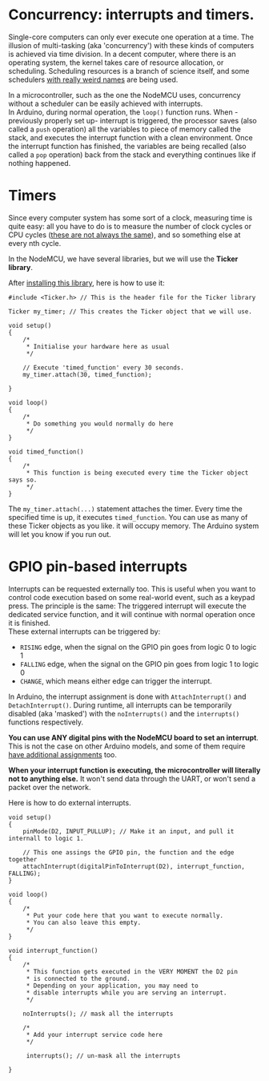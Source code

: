 # Concurrency: interrupts and timers.

Single-core computers can only ever execute one operation at a time. The illusion of multi-tasking (aka 'concurrency') with these kinds of computers is achieved via time division. In a decent computer, where there is an operating system, the kernel takes care of resource allocation, or scheduling. Scheduling resources is a branch of science itself, and some schedulers [with really weird names](http://ck.kolivas.org/patches/bfs/bfs-faq.txt) are being used.

In a microcontroller, such as the one the NodeMCU uses, concurrency without a scheduler can be easily achieved with interrupts.  
In Arduino, during normal operation, the `loop()` function runs. When -previously properly set up- interrupt is triggered, the processor saves (also called a `push` operation) all the variables to piece of memory called the stack, and executes the interrupt function with a clean environment. Once the interrupt function has finished, the variables are being recalled (also called a `pop` operation) back from the stack and everything continues like if nothing happened.

# Timers

Since every computer system has some sort of a clock, measuring time is quite easy: all you have to do is to measure the number of clock cycles or CPU cycles ([these are not always the same](https://www.difference.wiki/machine-cycle-vs-clock-cycle/)), and so something else at every nth cycle.  

In the NodeMCU, we have several libraries, but we will use the **Ticker library**.  

After [installing this library](arduino.md), here is how to use it:

```
#include <Ticker.h> // This is the header file for the Ticker library

Ticker my_timer; // This creates the Ticker object that we will use.

void setup()
{
    /*
     * Initialise your hardware here as usual
     */
    
    // Execute 'timed_function' every 30 seconds.
    my_timer.attach(30, timed_function);

}

void loop()
{
    /*
     * Do something you would normally do here
     */
}

void timed_function()
{
    /*
     * This function is being executed every time the Ticker object says so.
     */
}
```

The `my_timer.attach(...)` statement attaches the timer. Every time the specified time is up, it executes `timed_function`. You can use as many of these Ticker objects as you like. it will occupy memory. The Arduino system will let you know if you run out.

# GPIO pin-based interrupts

Interrupts can be requested externally too. This is useful when you want to control code execution based on some real-world event, such as a keypad press. The principle is the same: The triggered interrupt will execute the dedicated service function, and it will continue with normal operation once it is finished.  
These external interrupts can be triggered by:

- `RISING` edge, when the signal on the GPIO pin goes from logic 0 to logic 1
- `FALLING` edge, when the signal on the GPIO pin goes from logic 1 to logic 0
- `CHANGE`, which means either edge can trigger the interrupt.

In Arduino, the interrupt assignment is done with `AttachInterrupt()` and `DetachInterrupt()`. During runtime, all interrupts can be temporarily disabled (aka 'masked') with the `noInterrupts()` and the `interrupts()` functions respectively.

**You can use ANY digital pins with the NodeMCU board to set an interrupt**. This is not the case on other Arduino models, and some of them require [have additional assignments](https://www.arduino.cc/reference/en/language/functions/external-interrupts/attachinterrupt/) too.

**When your interrupt function is executing, the microcontroller will literally not to anything else.** It won't send data through the UART, or won't send a packet over the network.

Here is how to do external interrupts.
```
void setup()
{
    pinMode(D2, INPUT_PULLUP); // Make it an input, and pull it internall to logic 1.

    // This one assings the GPIO pin, the function and the edge together
    attachInterrupt(digitalPinToInterrupt(D2), interrupt_function, FALLING);
}

void loop()
{
    /*
     * Put your code here that you want to execute normally.
     * You can also leave this empty.
     */
}

void interrupt_function()
{
    /*
     * This function gets executed in the VERY MOMENT the D2 pin
     * is connected to the ground.
     * Depending on your application, you may need to
     * disable interrupts while you are serving an interrupt.
     */

    noInterrupts(); // mask all the interrupts

    /*
     * Add your interrupt service code here
     */

     interrupts(); // un-mask all the interrupts

}
```
